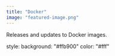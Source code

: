 ```yaml
---
title: "Docker"
image: "featured-image.png"
---
```


Releases and updates to Docker images.

style: 
    background: "#ffb900"
    color: "#fff"